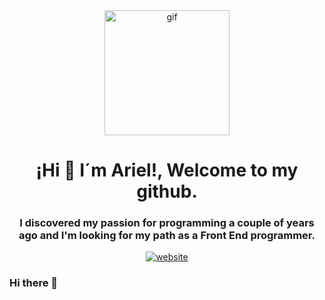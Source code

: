 <div id='header' align='center'>
  <img src='https://media1.giphy.com/media/zhJR6HbK4fthC/giphy.gif' width='200' alt='gif' />
  <h1 align='center'>¡Hi 👋 I´m Ariel!, Welcome to my github.</h1>
  <h3 align='center'>I discovered my passion for programming a couple of years ago and I'm looking for my path as a 
      Front End programmer.</h3>
</div>

<div class='bages' align='center'> 
  <a href='' target='blank'>
    <img src='https://img.shields.io/website?color=orange&label=Mexwebdesign.com&logo=website&style=for-the-badge&up_message=Go%21&url=https%3A%2F%2Fmexwebdesign.com%2F'           alt='website'>
  </a>
</div>


### Hi there 👋

<!--
**likaon1606/likaon1606** is a ✨ _special_ ✨ repository because its `README.md` (this file) appears on your GitHub profile.

Here are some ideas to get you started:

- 🔭 I’m currently working on ...
- 🌱 I’m currently learning ...
- 👯 I’m looking to collaborate on ...
- 🤔 I’m looking for help with ...
- 💬 Ask me about ...
- 📫 How to reach me: ...
- 😄 Pronouns: ...
- ⚡ Fun fact: ...
-->
